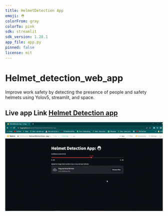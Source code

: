 ```yaml
---
title: HelmetDetection App
emoji: ⛑
colorFrom: gray
colorTo: pink
sdk: streamlit
sdk_version: 1.28.1
app_file: app.py
pinned: false
license: mit
---
```

# Helmet_detection_web_app
Improve work safety by detecting the presence of people and safety helmets using Yolov5, streamlit, and space.
## Live app Link [Helmet Detection app](https://huggingface.co/spaces/Sibaprasad/HelmetDetection-app)
![alt text](https://github.com/sibap865/datasets-for-project/blob/main/screenshots/helmetapp.gif)

